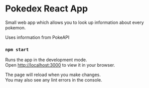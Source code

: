 # Pokedex React App

Small web app which allows you to look up information about every pokemon.

Uses information from PokeAPI

### `npm start`

Runs the app in the development mode.\
Open [http://localhost:3000](http://localhost:3000) to view it in your browser.

The page will reload when you make changes.\
You may also see any lint errors in the console.
